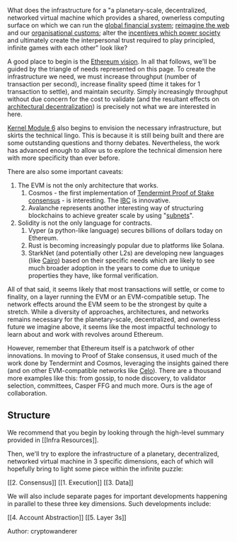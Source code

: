 What does the infrastructure for a "a planetary-scale, decentralized, networked virtual machine which provides a shared, ownerless computing surface on which we can run the [global financial system](https://www.kernel.community/en/learn/module-2/); [reimagine the web](https://www.kernel.community/en/learn/module-3) and our [organisational customs](https://www.kernel.community/en/learn/module-4); alter the [incentives which power society](https://www.kernel.community/en/learn/module-5) and ultimately create the interpersonal trust required to play principled, infinite games with each other" look like?

A good place to begin is the [Ethereum vision](https://ethereum.org/en/upgrades/vision/). In all that follows, we'll be guided by the triangle of needs represented on this page. To create the infrastructure we need, we must increase throughput (number of transaction per second), increase finality speed (time it takes for 1 transaction to settle), and maintain security. Simply increasingly throughput without due concern for the cost to validate (and the resultant effects on [architectural decentralization](https://medium.com/@VitalikButerin/the-meaning-of-decentralization-a0c92b76a274)) is precisely not what we are interested in here.

[Kernel Module 6](https://www.kernel.community/en/learn/module-6) also begins to envision the necessary infrastructure, but skirts the technical lingo. This is because it is still being built and there are some outstanding questions and thorny debates. Nevertheless, the work has advanced enough to allow us to explore the technical dimension here with more specificity than ever before.

There are also some important caveats:

1. The EVM is not the only architecture that works. 
	1. Cosmos - the first implementation of [Tendermint Proof of Stake consensus](https://blog.cosmos.network/tendermint-explained-bringing-bft-based-pos-to-the-public-blockchain-domain-f22e274a0fdb) - is interesting. The [IBC](https://tutorials.cosmos.network/academy/3-ibc/1-what-is-ibc.html) is innovative.
	2. Avalanche represents another interesting way of structuring blockchains to achieve greater scale by using "[subnets](https://docs.avax.network/subnets)".
2. Solidity is not the only language for contracts.
	1. Vyper (a python-like language) secures billions of dollars today on Ethereum.
	2. Rust is becoming increasingly popular due to platforms like Solana.
	3. StarkNet (and potentially other L2s) are developing new languages (like [Cairo](https://www.cairo-lang.org/docs/index.html)) based on their specific needs which are likely to see much broader adoption in the years to come due to unique properties they have, like formal verification.

All of that said, it seems likely that most transactions will settle, or come to finality, on a layer running the EVM or an EVM-compatible setup. The network effects around the EVM seem to be the strongest by quite a stretch. While a diversity of approaches, architectures, and networks remains necessary for the planetary-scale, decentralized, and ownerless future we imagine above, it seems like the most impactful technology to learn about and work with revolves around Ethereum.

However, remember that Ethereum itself is a patchwork of other innovations. In moving to Proof of Stake consensus, it used much of the work done by Tendermint and Cosmos, leveraging the insights gained there (and on other EVM-compatible networks like [Celo](https://blog.celo.org/the-next-chapter-introducing-celo-2-0-by-clabs-b535db54a564)). There are a thousand more examples like this: from gossip, to node discovery, to validator selection, committees, Casper FFG and much more. Ours is the age of collaboration.

## Structure

We recommend that you begin by looking through the high-level summary provided in [[Infra Resources]].

Then, we'll try to explore the infrastructure of a planetary, decentralized, networked virtual machine in 3 specific dimensions, each of which will hopefully bring to light some piece within the infinite puzzle:

[[2. Consensus]]
[[1. Execution]]
[[3. Data]]

We will also include separate pages for important developments happening in parallel to these three key dimensions. Such developments include:

[[4. Account Abstraction]]
[[5. Layer 3s]]

Author: cryptowanderer